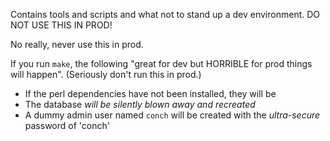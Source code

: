 Contains tools and scripts and what not to stand up a dev environment. DO NOT
USE THIS IN PROD!

No really, never use this in prod.

If you run `make`, the following "great for dev but HORRIBLE for prod things
will happen". (Seriously don't run this in prod.)

* If the perl dependencies have not been installed, they will be
* The database *will be silently blown away and recreated*
* A dummy admin user named `conch` will be created with the *ultra-secure*
  password of 'conch'

